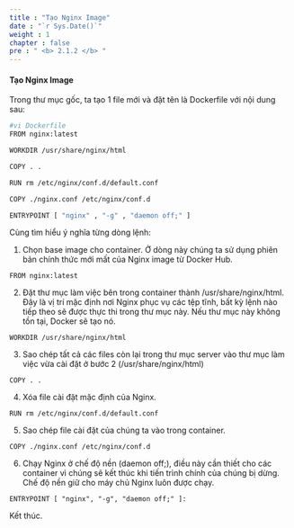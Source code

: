 ```yaml
---
title : "Tạo Nginx Image"
date : "`r Sys.Date()`"
weight : 1
chapter : false
pre : " <b> 2.1.2 </b> "
---
```


#### Tạo Nginx Image

Trong thư mục gốc, ta tạo 1 file mới và đặt tên là Dockerfile với nội dung sau:
```bash
#vi Dockerfile
FROM nginx:latest

WORKDIR /usr/share/nginx/html

COPY . .

RUN rm /etc/nginx/conf.d/default.conf

COPY ./nginx.conf /etc/nginx/conf.d

ENTRYPOINT [ "nginx" , "-g" , "daemon off;" ]
```

Cùng tìm hiểu ý nghĩa từng dòng lệnh:

1. Chọn base image cho container. Ở dòng này chúng ta sử dụng phiên bản chính thức mới mất của Nginx image từ Docker Hub.

```
FROM nginx:latest
```
2. Đặt thư mục làm việc bên trong container thành /usr/share/nginx/html. Đây là vị trí mặc định nơi Nginx phục vụ các tệp tĩnh, bất kỳ lệnh nào tiếp theo sẽ được thực thi trong thư mục này. Nếu thư mục này không tồn tại, Docker sẽ tạo nó.
```
WORKDIR /usr/share/nginx/html
```
3. Sao chép tất cả các files còn lại trong thư mục server vào thư mục làm việc vừa cài đặt ở bước 2 (/usr/share/nginx/html)
```
COPY . .
```

4. Xóa file cài đặt mặc định của Nginx.
```
RUN rm /etc/nginx/conf.d/default.conf
```

5. Sao chép file cài đặt của chúng ta vào trong container.
```
COPY ./nginx.conf /etc/nginx/conf.d
```

6. Chạy Nginx ở chế độ nền (daemon off;), điều này cần thiết cho các container vì chúng sẽ kết thúc khi tiến trình chính của chúng bị dừng. Chế độ nền giữ cho máy chủ Nginx luôn được chạy.
```
ENTRYPOINT [ "nginx", "-g", "daemon off;" ]:
```

Kết thúc.